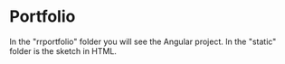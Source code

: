 # Portfolio

In the "rrportfolio" folder you will see the Angular project.
In the "static" folder is the sketch in HTML.